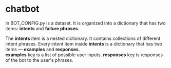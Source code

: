 # chatbot


In BOT_CONFIG.py is a dataset.  It is organized into a dictionary that has two items: **intents** and **failure phrases**.

The **intents** item is a nested dictionary. It contains collections of different intent phrases. 
Every intent item inside **intents** is a dictionary that has two items — **examples** and **responses**.  
**examples** key is a list of possible user inputs. **responses** key is responses of the bot to the user's phrases.
